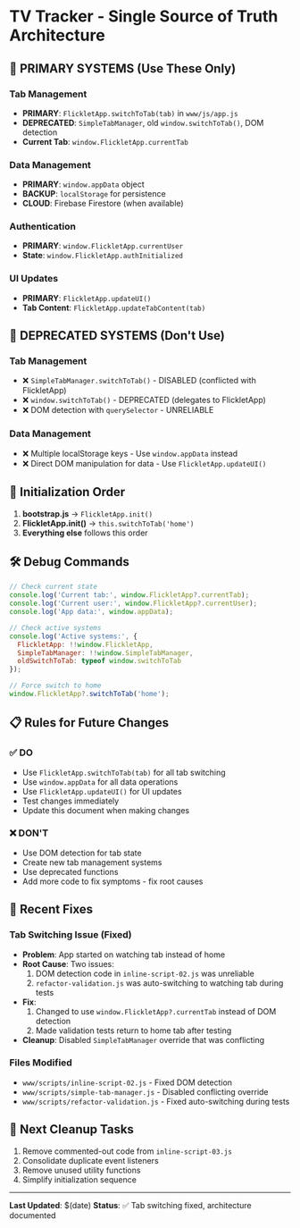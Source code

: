 # TV Tracker - Single Source of Truth Architecture

## 🎯 PRIMARY SYSTEMS (Use These Only)

### Tab Management
- **PRIMARY**: `FlickletApp.switchToTab(tab)` in `www/js/app.js`
- **DEPRECATED**: `SimpleTabManager`, old `window.switchToTab()`, DOM detection
- **Current Tab**: `window.FlickletApp.currentTab`

### Data Management
- **PRIMARY**: `window.appData` object
- **BACKUP**: `localStorage` for persistence
- **CLOUD**: Firebase Firestore (when available)

### Authentication
- **PRIMARY**: `window.FlickletApp.currentUser`
- **State**: `window.FlickletApp.authInitialized`

### UI Updates
- **PRIMARY**: `FlickletApp.updateUI()`
- **Tab Content**: `FlickletApp.updateTabContent(tab)`

## 🚫 DEPRECATED SYSTEMS (Don't Use)

### Tab Management
- ❌ `SimpleTabManager.switchToTab()` - DISABLED (conflicted with FlickletApp)
- ❌ `window.switchToTab()` - DEPRECATED (delegates to FlickletApp)
- ❌ DOM detection with `querySelector` - UNRELIABLE

### Data Management
- ❌ Multiple localStorage keys - Use `window.appData` instead
- ❌ Direct DOM manipulation for data - Use `FlickletApp.updateUI()`

## 🔄 Initialization Order

1. **bootstrap.js** → `FlickletApp.init()`
2. **FlickletApp.init()** → `this.switchToTab('home')`
3. **Everything else** follows this order

## 🛠️ Debug Commands

```javascript
// Check current state
console.log('Current tab:', window.FlickletApp?.currentTab);
console.log('Current user:', window.FlickletApp?.currentUser);
console.log('App data:', window.appData);

// Check active systems
console.log('Active systems:', {
  FlickletApp: !!window.FlickletApp,
  SimpleTabManager: !!window.SimpleTabManager,
  oldSwitchToTab: typeof window.switchToTab
});

// Force switch to home
window.FlickletApp?.switchToTab('home');
```

## 📋 Rules for Future Changes

### ✅ DO
- Use `FlickletApp.switchToTab(tab)` for all tab switching
- Use `window.appData` for all data operations
- Use `FlickletApp.updateUI()` for UI updates
- Test changes immediately
- Update this document when making changes

### ❌ DON'T
- Use DOM detection for tab state
- Create new tab management systems
- Use deprecated functions
- Add more code to fix symptoms - fix root causes

## 🔧 Recent Fixes

### Tab Switching Issue (Fixed)
- **Problem**: App started on watching tab instead of home
- **Root Cause**: Two issues:
  1. DOM detection code in `inline-script-02.js` was unreliable
  2. `refactor-validation.js` was auto-switching to watching tab during tests
- **Fix**: 
  1. Changed to use `window.FlickletApp?.currentTab` instead of DOM detection
  2. Made validation tests return to home tab after testing
- **Cleanup**: Disabled `SimpleTabManager` override that was conflicting

### Files Modified
- `www/scripts/inline-script-02.js` - Fixed DOM detection
- `www/scripts/simple-tab-manager.js` - Disabled conflicting override
- `www/scripts/refactor-validation.js` - Fixed auto-switching during tests

## 🎯 Next Cleanup Tasks

1. Remove commented-out code from `inline-script-03.js`
2. Consolidate duplicate event listeners
3. Remove unused utility functions
4. Simplify initialization sequence

---
**Last Updated**: $(date)
**Status**: ✅ Tab switching fixed, architecture documented
